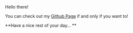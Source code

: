 Hello there!

You can check out my [Github Page](https://prottoyfuad.github.io/) if and only if you want to!

**Have a nice rest of your day... **
